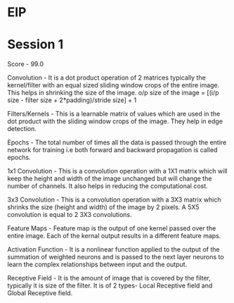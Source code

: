 # EIP
# Session 1
Score - 99.0

Convolution - It is a dot product operation of 2 matrices typically the kernel/filter with an equal sized sliding window crops of the entire image. This helps in shrinking the size of the image. o/p size of the image = [(i/p size - filter size + 2*padding)/stride size] + 1

Filters/Kernels - This is a learnable matrix of values which are used in the dot product with the sliding window crops of the image. They help in edge detection.

Epochs - The total number of times all the data is passed through the entire network for training i.e both forward and backward propagation is called epochs.

1x1 Convolution - This is a convolution operation with a 1X1 matrix which will keep the height and width of the image unchanged but will change the number of channels. It also helps in reducing the computational cost.

3x3 Convolution - This is a convolution operation with a 3X3 matrix which shrinks the size (height and width) of the image by 2 pixels. A 5X5 convolution is equal to 2 3X3 convolutions.

Feature Maps - Feature map is the output of one kernel passed over the entire image. Each of the kernal output results in a different feature maps.

Activation Function - It is a nonlinear function applied to the output of the summation of weighted neurons and is passed to the next layer neurons to learn the complex relationships between input and the output.

Receptive Field - It is the amount of image that is covered by the filter, typically it is size of the filter. It is of 2 types- Local Receptive field and Global Receptive field. 

